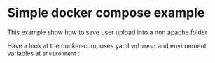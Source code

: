 # Simple docker compose example

This example show how to save user upload into a non apache folder

Have a look at the docker-composes.yaml `volumes:` and environment variables at `environment:`
